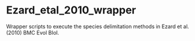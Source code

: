 # Ezard_etal_2010_wrapper
Wrapper scripts to execute the species delimitation methods in Ezard et al. (2010) BMC Evol BIol.
